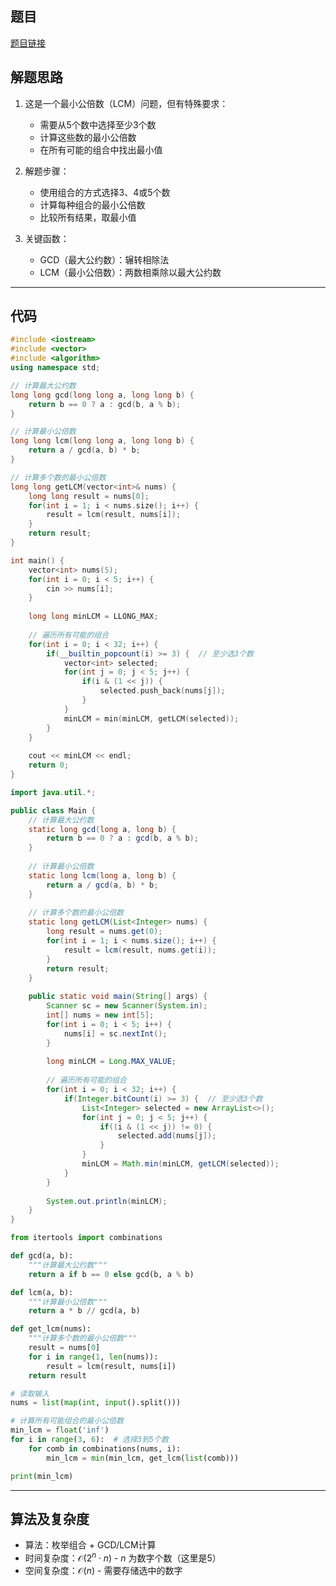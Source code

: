 ## 题目
[题目链接](https://www.nowcoder.com/practice/3e9d7d22b7dd4daab695b795d243315b?tpId=182&tqId=167189&sourceUrl=/exam/oj&channenl=wgithub&fromPut=wgithub)

## 解题思路

1. 这是一个最小公倍数（LCM）问题，但有特殊要求：
   - 需要从5个数中选择至少3个数
   - 计算这些数的最小公倍数
   - 在所有可能的组合中找出最小值

2. 解题步骤：
   - 使用组合的方式选择3、4或5个数
   - 计算每种组合的最小公倍数
   - 比较所有结果，取最小值

3. 关键函数：
   - GCD（最大公约数）：辗转相除法
   - LCM（最小公倍数）：两数相乘除以最大公约数

---

## 代码

```cpp []
#include <iostream>
#include <vector>
#include <algorithm>
using namespace std;

// 计算最大公约数
long long gcd(long long a, long long b) {
    return b == 0 ? a : gcd(b, a % b);
}

// 计算最小公倍数
long long lcm(long long a, long long b) {
    return a / gcd(a, b) * b;
}

// 计算多个数的最小公倍数
long long getLCM(vector<int>& nums) {
    long long result = nums[0];
    for(int i = 1; i < nums.size(); i++) {
        result = lcm(result, nums[i]);
    }
    return result;
}

int main() {
    vector<int> nums(5);
    for(int i = 0; i < 5; i++) {
        cin >> nums[i];
    }
    
    long long minLCM = LLONG_MAX;
    
    // 遍历所有可能的组合
    for(int i = 0; i < 32; i++) {
        if(__builtin_popcount(i) >= 3) {  // 至少选3个数
            vector<int> selected;
            for(int j = 0; j < 5; j++) {
                if(i & (1 << j)) {
                    selected.push_back(nums[j]);
                }
            }
            minLCM = min(minLCM, getLCM(selected));
        }
    }
    
    cout << minLCM << endl;
    return 0;
}
```

```java []
import java.util.*;

public class Main {
    // 计算最大公约数
    static long gcd(long a, long b) {
        return b == 0 ? a : gcd(b, a % b);
    }
    
    // 计算最小公倍数
    static long lcm(long a, long b) {
        return a / gcd(a, b) * b;
    }
    
    // 计算多个数的最小公倍数
    static long getLCM(List<Integer> nums) {
        long result = nums.get(0);
        for(int i = 1; i < nums.size(); i++) {
            result = lcm(result, nums.get(i));
        }
        return result;
    }
    
    public static void main(String[] args) {
        Scanner sc = new Scanner(System.in);
        int[] nums = new int[5];
        for(int i = 0; i < 5; i++) {
            nums[i] = sc.nextInt();
        }
        
        long minLCM = Long.MAX_VALUE;
        
        // 遍历所有可能的组合
        for(int i = 0; i < 32; i++) {
            if(Integer.bitCount(i) >= 3) {  // 至少选3个数
                List<Integer> selected = new ArrayList<>();
                for(int j = 0; j < 5; j++) {
                    if((i & (1 << j)) != 0) {
                        selected.add(nums[j]);
                    }
                }
                minLCM = Math.min(minLCM, getLCM(selected));
            }
        }
        
        System.out.println(minLCM);
    }
}
```

```python []
from itertools import combinations

def gcd(a, b):
    """计算最大公约数"""
    return a if b == 0 else gcd(b, a % b)

def lcm(a, b):
    """计算最小公倍数"""
    return a * b // gcd(a, b)

def get_lcm(nums):
    """计算多个数的最小公倍数"""
    result = nums[0]
    for i in range(1, len(nums)):
        result = lcm(result, nums[i])
    return result

# 读取输入
nums = list(map(int, input().split()))

# 计算所有可能组合的最小公倍数
min_lcm = float('inf')
for i in range(3, 6):  # 选择3到5个数
    for comb in combinations(nums, i):
        min_lcm = min(min_lcm, get_lcm(list(comb)))

print(min_lcm)
```

---

## 算法及复杂度
- 算法：枚举组合 + GCD/LCM计算
- 时间复杂度：$\mathcal{O}(2^n \cdot n)$ - $n$ 为数字个数（这里是5）
- 空间复杂度：$\mathcal{O}(n)$ - 需要存储选中的数字